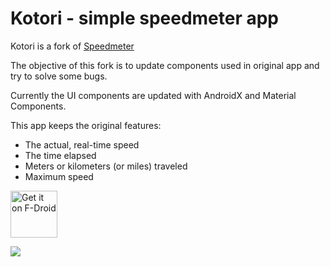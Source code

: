Kotori - simple speedmeter app
==========

Kotori is a fork of [Speedmeter](https://github.com/flyingrub/SpeedMeter)

The objective of this fork is to update components used in original app and try to solve some bugs.

Currently the UI components are updated with AndroidX and Material Components.

This app keeps the original features:

- The actual, real-time speed
- The time elapsed
- Meters or kilometers (or miles) traveled
- Maximum speed

<a href="https://f-droid.org/packages/dev.melonpan.kotori" target="_blank">
<img src="https://f-droid.org/badge/get-it-on.png" alt="Get it on F-Droid" height="75"/></a>

![](https://i.imgur.com/1kPQnKi.png)

